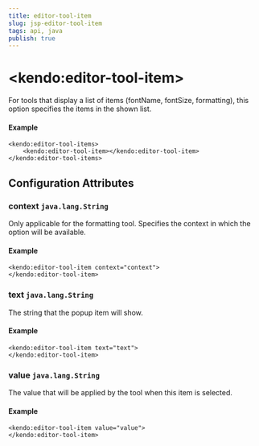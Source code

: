 ```yaml
---
title: editor-tool-item
slug: jsp-editor-tool-item
tags: api, java
publish: true
---
```


# \<kendo:editor-tool-item\>

For tools that display a list of items (fontName, fontSize, formatting), this option specifies the items in the shown list.

#### Example
    <kendo:editor-tool-items>
        <kendo:editor-tool-item></kendo:editor-tool-item>
    </kendo:editor-tool-items>

## Configuration Attributes

### context `java.lang.String`

Only applicable for the formatting tool. Specifies the context in which the option will be available.

#### Example
    <kendo:editor-tool-item context="context">
    </kendo:editor-tool-item>

### text `java.lang.String`

The string that the popup item will show.

#### Example
    <kendo:editor-tool-item text="text">
    </kendo:editor-tool-item>

### value `java.lang.String`

The value that will be applied by the tool when this item is selected.

#### Example
    <kendo:editor-tool-item value="value">
    </kendo:editor-tool-item>


